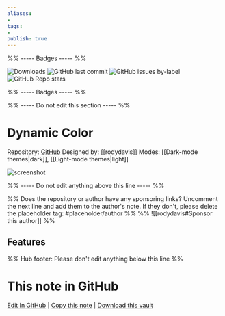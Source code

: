 ```yaml
---
aliases:
- 
tags: 
- 
publish: true
---
```


%% ----- Badges ----- %%

![Downloads](https://img.shields.io/badge/downloads-1473-573E7A?style=for-the-badge&logo=)
![GitHub last commit](https://img.shields.io/github/last-commit/rodydavis/obsidian-dynamic-color?color=573E7A&label=last%20update&logo=github&style=for-the-badge)
![GitHub issues by-label](https://img.shields.io/github/issues/rodydavis/obsidian-dynamic-color/help%20wanted?color=573E7A&logo=github&style=for-the-badge) 
![GitHub Repo stars](https://img.shields.io/github/stars/rodydavis/obsidian-dynamic-color?color=573E7A&logo=github&style=for-the-badge)

%% ----- Badges ----- %%

%% ----- Do not edit this section ----- %%

# Dynamic Color

Repository: [GitHub](https://github.com/rodydavis/obsidian-dynamic-color)
Designed by: [[rodydavis]]
Modes: [[Dark-mode themes|dark]], [[Light-mode themes|light]]



![screenshot](https://github.com/rodydavis/obsidian-dynamic-color/raw/HEAD/screenshots/light-purple.png)

%% ----- Do not edit anything above this line ----- %% 

%% Does the repository or author have any sponsoring links? Uncomment the next line and add them to the author's note. If they don't, please delete the placeholder tag: #placeholder/author %%
%% ![[rodydavis#Sponsor this author]] %%


## Features



%% Hub footer: Please don't edit anything below this line %%

# This note in GitHub

<span class="git-footer">[Edit In GitHub](https://github.dev/obsidian-community/obsidian-hub/blob/main/02%20-%20Community%20Expansions/02.05%20All%20Community%20Expansions/Themes/Dynamic%20Color.md "git-hub-edit-note") | [Copy this note](https://raw.githubusercontent.com/obsidian-community/obsidian-hub/main/02%20-%20Community%20Expansions/02.05%20All%20Community%20Expansions/Themes/Dynamic%20Color.md "git-hub-copy-note") | [Download this vault](https://github.com/obsidian-community/obsidian-hub/archive/refs/heads/main.zip "git-hub-download-vault") </span>
